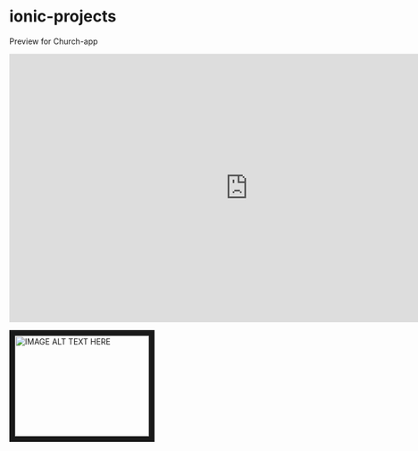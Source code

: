 # ionic-projects
Preview for Church-app
<iframe width="854" height="480" src="https://youtu.be/nz1j8Bm_U5w" frameborder="0" allowfullscreen></iframe>

<a href="http://www.youtube.com/watch?feature=player_embedded&v=https://youtu.be/nz1j8Bm_U5w
" target="_blank"><img src="http://img.youtube.com/vi/YOUTUBE_VIDEO_ID_HERE/0.jpg" 
alt="IMAGE ALT TEXT HERE" width="240" height="180" border="10" /></a>
